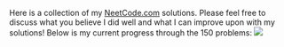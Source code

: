 Here is a collection of my <a href = "https://neetcode.io">NeetCode.com</a> solutions. Please feel free to discuss what you believe I did well and what I can improve upon with my solutions! Below is my current progress through the 150 problems:
<img src = "https://progress-bar.dev/4" />
